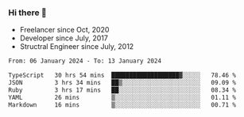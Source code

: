 ### Hi there 👋

- Freelancer since Oct, 2020
- Developer since July, 2017
- Structral Engineer since July, 2012

<!--START_SECTION:waka-->

```txt
From: 06 January 2024 - To: 13 January 2024

TypeScript   30 hrs 54 mins  ███████████████████▓░░░░░   78.46 %
JSON         3 hrs 34 mins   ██▒░░░░░░░░░░░░░░░░░░░░░░   09.09 %
Ruby         3 hrs 17 mins   ██░░░░░░░░░░░░░░░░░░░░░░░   08.34 %
YAML         26 mins         ▒░░░░░░░░░░░░░░░░░░░░░░░░   01.11 %
Markdown     16 mins         ▒░░░░░░░░░░░░░░░░░░░░░░░░   00.71 %
```

<!--END_SECTION:waka-->
